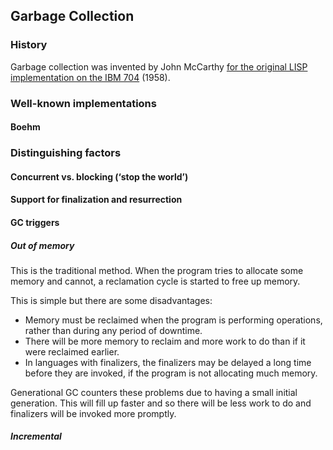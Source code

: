 ## Garbage Collection

### History

Garbage collection was invented by John McCarthy [for the original LISP implementation on the IBM 704](http://www-formal.stanford.edu/jmc/recursive.html) (1958).

### Well-known implementations

#### Boehm

### Distinguishing factors

#### Concurrent vs. blocking (‘stop the world’)

#### Support for finalization and resurrection

#### GC triggers

##### Out of memory

This is the traditional method. When the program tries to allocate some memory and cannot, a reclamation cycle is started to free up memory.

This is simple but there are some disadvantages:

* Memory must be reclaimed when the program is performing operations, rather than during any period of downtime.
* There will be more memory to reclaim and more work to do than if it were reclaimed earlier.
* In languages with finalizers, the finalizers may be delayed a long time before they are invoked, if the program is not allocating much memory.

Generational GC counters these problems due to having a small initial generation. This will fill up faster and so there will be less work to do and finalizers will be invoked more promptly.

##### Incremental